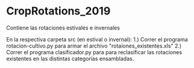 # CropRotations_2019
Contiene las rotaciones estivales e invernales

En la respectiva carpeta src (en estival o invernal):
1.) Correr el programa rotacion-cultivo.py para armar el archivo "rotaiones_existentes.xls"
2.) Correr el programa clasificador.py para para reclasificar las rotaciones existentes en las distintas categorias ensambladas.
